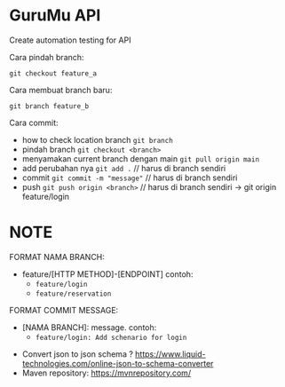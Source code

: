 # GuruMu API
Create automation testing for API

Cara pindah branch:
```
git checkout feature_a
```

Cara membuat branch baru:
```
git branch feature_b
```


Cara commit:

- how to check location branch
  `git branch`
- pindah branch
  `git checkout <branch> `
- menyamakan current branch dengan main
  `git pull origin main`
- add perubahan nya
  `git add .` // harus di branch sendiri
- commit
  `git commit -m "message"` // harus di branch sendiri
- push
  `git push origin <branch>` // harus di branch sendiri -> git origin feature/login

# NOTE
FORMAT NAMA BRANCH:

- feature/[HTTP METHOD]-[ENDPOINT] contoh:
    - `feature/login`
    - `feature/reservation`

FORMAT COMMIT MESSAGE:
- [NAMA BRANCH]: message. contoh:
    - `feature/login: Add schenario for login` 


* Convert json to json schema ? https://www.liquid-technologies.com/online-json-to-schema-converter
* Maven repository: https://mvnrepository.com/
